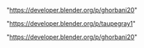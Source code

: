 "https://developer.blender.org/p/ghorbani20"

"https://developer.blender.org/p/taupegray1"

 
"https://developer.blender.org/p/ghorbani20"


 
